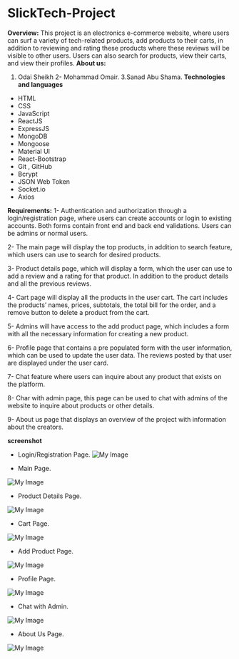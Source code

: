 # SlickTech-Project
**Overview:**
This project is an electronics e-commerce website, where users can surf a variety of tech-related products, add products to their carts, in addition to reviewing and rating these products where these reviews will be visible to other users. Users can also search for products, view their carts, and view their profiles.
**About us:**
1. Odai Sheikh
2-	Mohammad Omair.
3.Sanad Abu Shama.
**Technologies and languages**
- HTML
- CSS
- JavaScript
- ReactJS
- ExpressJS
- MongoDB
- Mongoose
- Material UI
- React-Bootstrap
- Git , GitHub
- Bcrypt
- JSON Web Token
- Socket.io
-	Axios

**Requirements:**
1-	Authentication and authorization through a login/registration page, where users can create accounts or login to existing accounts. Both forms contain front end and back end validations. Users can be admins or normal users.

2-	The main page will display the top products, in addition to search feature, which users can use to search for desired products.

3-	Product details page, which will display a form, which the user can use to add a review and a rating for that product. In addition to the product details and all the previous reviews.

4-	Cart page will display all the products in the user cart. The cart includes the products’ names, prices, subtotals, the total bill for the order, and a remove button to delete a product from the cart.

5-	Admins will have access to the add product page, which includes a form with all the necessary information for creating a new product.

6-	Profile page that contains a pre populated form with the user information, which can be used to update the user data. The reviews posted by that user are displayed under the user card.

7-	Chat feature where users can inquire about any product that exists on the platform.

8-	Char with admin page, this page can be used to chat with admins of the website to inquire about products or other details.

9-	About us page that displays an overview of the project with information about the creators.

**screenshot**
-	Login/Registration Page.
![My Image](https://github.com/odaisheikh/SlickTech-Project/blob/master/ReadMeImages/log_reg.PNG)

-	Main Page.

![My Image](https://github.com/odaisheikh/SlickTech-Project/blob/master/ReadMeImages/main.PNG)
-	Product Details Page.

![My Image](https://github.com/odaisheikh/SlickTech-Project/blob/master/ReadMeImages/product%20details.PNG)
-	Cart Page.

![My Image](https://github.com/odaisheikh/SlickTech-Project/blob/master/ReadMeImages/cart.PNG)
-	Add Product Page.

![My Image](https://github.com/odaisheikh/SlickTech-Project/blob/master/ReadMeImages/addproduct.PNG)
-	Profile Page.

![My Image](https://github.com/odaisheikh/SlickTech-Project/blob/master/ReadMeImages/profile.PNG)
-	Chat with Admin.

![My Image](https://github.com/odaisheikh/SlickTech-Project/blob/master/ReadMeImages/chat.PNG)
-	About Us Page.

![My Image](https://github.com/odaisheikh/SlickTech-Project/blob/master/ReadMeImages/Aboutus.PNG)

